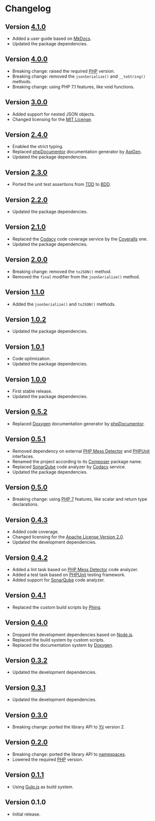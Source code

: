 # Changelog

## Version [4.1.0](https://github.com/cedx/yii2-json-messages/compare/v4.0.0...v4.1.0)
- Added a user guide based on [MkDocs](http://www.mkdocs.org).
- Updated the package dependencies.

## Version [4.0.0](https://github.com/cedx/yii2-json-messages/compare/v3.0.0...v4.0.0)
- Breaking change: raised the required [PHP](https://secure.php.net) version.
- Breaking change: removed the `jsonSerialize()` and `__toString()` methods.
- Breaking change: using PHP 7.1 features, like void functions.

## Version [3.0.0](https://github.com/cedx/yii2-json-messages/compare/v2.4.0...v3.0.0)
- Added support for nested JSON objects.
- Changed licensing for the [MIT License](https://opensource.org/licenses/MIT).

## Version [2.4.0](https://github.com/cedx/yii2-json-messages/compare/v2.3.0...v2.4.0)
- Enabled the strict typing.
- Replaced [phpDocumentor](https://www.phpdoc.org) documentation generator by [ApiGen](https://github.com/ApiGen/ApiGen).
- Updated the package dependencies.

## Version [2.3.0](https://github.com/cedx/yii2-json-messages/compare/v2.2.0...v2.3.0)
- Ported the unit test assertions from [TDD](https://en.wikipedia.org/wiki/Test-driven_development) to [BDD](https://en.wikipedia.org/wiki/Behavior-driven_development).

## Version [2.2.0](https://github.com/cedx/yii2-json-messages/compare/v2.1.0...v2.2.0)
- Updated the package dependencies.

## Version [2.1.0](https://github.com/cedx/yii2-json-messages/compare/v2.0.0...v2.1.0)
- Replaced the [Codacy](https://www.codacy.com) code coverage service by the [Coveralls](https://coveralls.io) one.
- Updated the package dependencies.

## Version [2.0.0](https://github.com/cedx/yii2-json-messages/compare/v1.1.0...v2.0.0)
- Breaking change: removed the `toJSON()` method.
- Removed the `final` modifier from the `jsonSerialize()` method.

## Version [1.1.0](https://github.com/cedx/yii2-json-messages/compare/v1.0.2...v1.1.0)
- Added the `jsonSerialize()` and `toJSON()` methods.

## Version [1.0.2](https://github.com/cedx/yii2-json-messages/compare/v1.0.1...v1.0.2)
- Updated the package dependencies.

## Version [1.0.1](https://github.com/cedx/yii2-json-messages/compare/v1.0.0...v1.0.1)
- Code optimization.
- Updated the package dependencies.

## Version [1.0.0](https://github.com/cedx/yii2-json-messages/compare/v0.5.2...v1.0.0)
- First stable release.
- Updated the package dependencies.

## Version [0.5.2](https://github.com/cedx/yii2-json-messages/compare/v0.5.1...v0.5.2)
- Replaced [Doxygen](http://www.doxygen.org) documentation generator by [phpDocumentor](https://www.phpdoc.org).

## Version [0.5.1](https://github.com/cedx/yii2-json-messages/compare/v0.5.0...v0.5.1)
- Removed dependency on external [PHP Mess Detector](https://phpmd.org) and [PHPUnit](https://phpunit.de) interfaces.
- Renamed the project according to its [Composer](https://getcomposer.org) package name.
- Replaced [SonarQube](http://www.sonarqube.org) code analyzer by [Codacy](https://www.codacy.com) service.
- Updated the package dependencies.

## Version [0.5.0](https://github.com/cedx/yii2-json-messages/compare/v0.4.3...v0.5.0)
- Breaking change: using [PHP 7](https://secure.php.net/manual/en/migration70.new-features.php) features, like scalar and return type declarations.

## Version [0.4.3](https://github.com/cedx/yii2-json-messages/compare/v0.4.2...v0.4.3)
- Added code coverage.
- Changed licensing for the [Apache License Version 2.0](http://www.apache.org/licenses/LICENSE-2.0).
- Updated the development dependencies.

## Version [0.4.2](https://github.com/cedx/yii2-json-messages/compare/v0.4.1...v0.4.2)
- Added a lint task based on [PHP Mess Detector](http://phpmd.org) code analyzer.
- Added a test task based on [PHPUnit](https://phpunit.de) testing framework.
- Added support for [SonarQube](http://www.sonarqube.org) code analyzer.

## Version [0.4.1](https://github.com/cedx/yii2-json-messages/compare/v0.4.0...v0.4.1)
- Replaced the custom build scripts by [Phing](https://www.phing.info).

## Version [0.4.0](https://github.com/cedx/yii2-json-messages/compare/v0.3.2...v0.4.0)
- Dropped the development dependencies based on [Node.js](https://nodejs.org).
- Replaced the build system by custom scripts.
- Replaced the documentation system by [Doxygen](http://www.doxygen.org).

## Version [0.3.2](https://github.com/cedx/yii2-json-messages/compare/v0.3.1...v0.3.2)
- Updated the development dependencies.

## Version [0.3.1](https://github.com/cedx/yii2-json-messages/compare/v0.3.0...v0.3.1)
- Updated the development dependencies.

## Version [0.3.0](https://github.com/cedx/yii2-json-messages/compare/v0.2.0...v0.3.0)
- Breaking change: ported the library API to [Yii](http://www.yiiframework.com) version 2.

## Version [0.2.0](https://github.com/cedx/yii2-json-messages/compare/v0.1.1...v0.2.0)
- Breaking change: ported the library API to [namespaces](https://secure.php.net/manual/en/language.namespaces.php).
- Lowered the required [PHP](https://secure.php.net) version.

## Version [0.1.1](https://github.com/cedx/yii2-json-messages/compare/v0.1.0...v0.1.1)
- Using [Gulp.js](http://gulpjs.com) as build system.

## Version 0.1.0
- Initial release.

